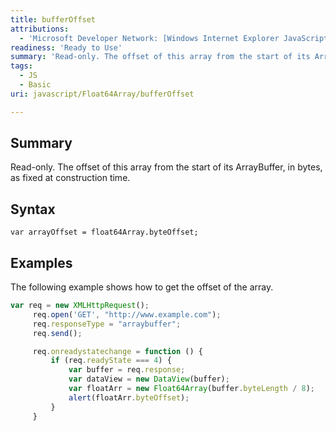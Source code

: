 ```yaml
---
title: bufferOffset
attributions:
  - 'Microsoft Developer Network: [Windows Internet Explorer JavaScript reference Article](http://msdn.microsoft.com/en-us/library/ie/yek4tbz0%28v=vs.94%29.aspx)'
readiness: 'Ready to Use'
summary: 'Read-only. The offset of this array from the start of its ArrayBuffer, in bytes, as fixed at construction time.'
tags:
  - JS
  - Basic
uri: javascript/Float64Array/bufferOffset

---
```

## Summary

Read-only. The offset of this array from the start of its ArrayBuffer, in bytes, as fixed at construction time.

## Syntax

    var arrayOffset = float64Array.byteOffset;

## Examples

The following example shows how to get the offset of the array.

``` js
var req = new XMLHttpRequest();
     req.open('GET', "http://www.example.com");
     req.responseType = "arraybuffer";
     req.send();

     req.onreadystatechange = function () {
         if (req.readyState === 4) {
             var buffer = req.response;
             var dataView = new DataView(buffer);
             var floatArr = new Float64Array(buffer.byteLength / 8);
             alert(floatArr.byteOffset);
         }
     }
```

